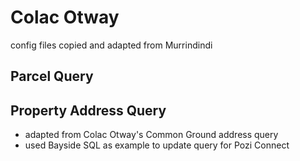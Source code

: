 # Colac Otway

config files copied and adapted from Murrindindi

## Parcel Query

## Property Address Query

* adapted from Colac Otway's Common Ground address query
* used Bayside SQL as example to update query for Pozi Connect

